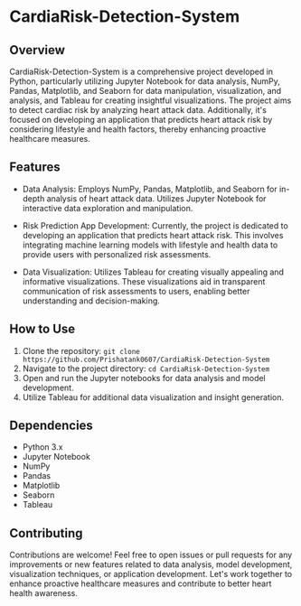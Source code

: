 # CardiaRisk-Detection-System

## Overview

CardiaRisk-Detection-System is a comprehensive project developed in Python, particularly utilizing Jupyter Notebook for data analysis, NumPy, Pandas, Matplotlib, and Seaborn for data manipulation, visualization, and analysis, and Tableau for creating insightful visualizations. The project aims to detect cardiac risk by analyzing heart attack data. Additionally, it's focused on developing an application that predicts heart attack risk by considering lifestyle and health factors, thereby enhancing proactive healthcare measures.

## Features

- Data Analysis: Employs NumPy, Pandas, Matplotlib, and Seaborn for in-depth analysis of heart attack data. Utilizes Jupyter Notebook for interactive data exploration and manipulation.
  
- Risk Prediction App Development: Currently, the project is dedicated to developing an application that predicts heart attack risk. This involves integrating machine learning models with lifestyle and health data to provide users with personalized risk assessments.
  
- Data Visualization: Utilizes Tableau for creating visually appealing and informative visualizations. These visualizations aid in transparent communication of risk assessments to users, enabling better understanding and decision-making.

## How to Use

1. Clone the repository: `git clone https://github.com/Prishatank0607/CardiaRisk-Detection-System`
2. Navigate to the project directory: `cd CardiaRisk-Detection-System`
3. Open and run the Jupyter notebooks for data analysis and model development.
4. Utilize Tableau for additional data visualization and insight generation.

## Dependencies

- Python 3.x
- Jupyter Notebook
- NumPy
- Pandas
- Matplotlib
- Seaborn
- Tableau

## Contributing

Contributions are welcome! Feel free to open issues or pull requests for any improvements or new features related to data analysis, model development, visualization techniques, or application development. Let's work together to enhance proactive healthcare measures and contribute to better heart health awareness.
